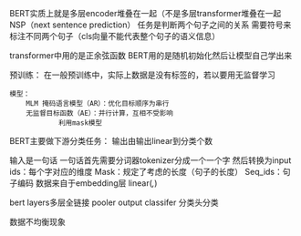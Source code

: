 BERT实质上就是多层encoder堆叠在一起（不是多层transformer堆叠在一起
NSP（next sentence prediction） 任务是判断两个句子之间的关系
    需要符号来标注不同两个句子（cls向量不能代表整个句子的语义信息）

transformer中用的是正余弦函数
BERT用的是随机初始化然后让模型自己学出来

预训练：
    在一般预训练中，实际上数据是没有标签的，若以要用无监督学习

    模型：
        MLM 掩码语言模型（AR）：优化目标顺序为串行
        无监督目标函数（AE）：并行计算，互相不受影响
                利用mask模型

BERT主要做下游分类任务：
输出由输出linear到分类个数

输入是一句话
一句话首先需要分词器tokenizer分成一个一个字
然后转换为input ids：每个字对应的维度
         Mask：规定了考虑的长度（句子的长度）
         Seq_ids：句子编码
数据来自于embedding层  linear(_,_)

bert layers多层全链接
pooler output
classifer 分类头分类

数据不均衡现象

